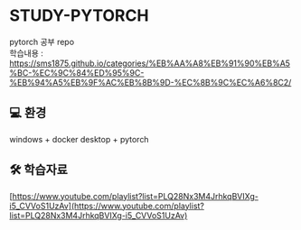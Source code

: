 # STUDY-PYTORCH
pytorch 공부 repo   
학습내용 : https://sms1875.github.io/categories/%EB%AA%A8%EB%91%90%EB%A5%BC-%EC%9C%84%ED%95%9C-%EB%94%A5%EB%9F%AC%EB%8B%9D-%EC%8B%9C%EC%A6%8C2/

## 💻 환경
windows + docker desktop + pytorch

## 🛠️ 학습자료
[https://www.youtube.com/playlist?list=PLQ28Nx3M4JrhkqBVIXg-i5_CVVoS1UzAv](https://www.youtube.com/playlist?list=PLQ28Nx3M4JrhkqBVIXg-i5_CVVoS1UzAv)